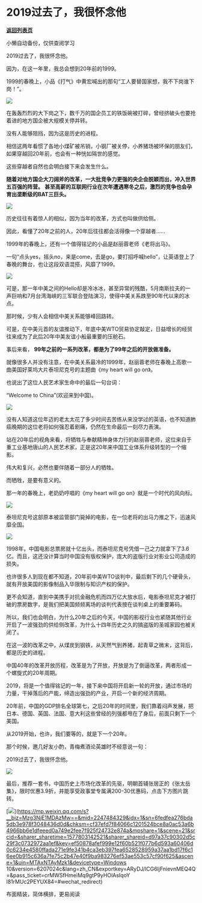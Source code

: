 # 2019过去了，我很怀念他

[**返回列表页**](/gzh/政事堂2019)

小懒自动备份，仅供查阅学习

2019过去了，我很怀念他。

  

因为，在这一年里，我总会想到20年前的1999。

  

1999的春晚上，小品《打气》中黄宏喊出的那句“工人要替国家想，我不下岗谁下岗！”。

  

![](https://mmbiz.qpic.cn/sz_mmbiz_png/ZuVfdzya5HicibVicQdWltvm6PL2Kcc554pFSIOtHGzib9poXgEBWtGM3g0JGftANTMcKlr7rQEn9UVo69F102QXXQ/640?wx_fmt=png)

  

在轰轰烈烈的大下岗之下，数千万的国企员工的铁饭碗被打碎，曾经挤破头也要抢着进的地方国企被大规模关停并转。

  

没有人能够阻挡，因为这是历史的进程。  

  

相信这两年看惯了各地小煤矿被吊销，小钢厂被关停，小养猪场被环保的朋友们，如果穿越回20年前，也会有一种恍如隔世的感觉。

  

这些穿越者自然也会明白接下来会发生什么。

  

 **随着对地方国企大刀阔斧的改革，一大批竞争力更强的央企会脱颖而出，冲入世界五百强的阵营。**
**甚至高薪的互联网行业在次年遭遇寒冬之后，激烈的竞争也会孕育出垄断级的BAT三巨头。**

  

![](https://mmbiz.qpic.cn/sz_mmbiz_jpg/ZuVfdzya5HicibVicQdWltvm6PL2Kcc554prXu0G9RpyPOPkbiaVs8nA4vd2ibpBcz1fcoGicSxdthezgkqicKjJOw2ow/640?wx_fmt=jpeg)

  

历史往往有着惊人的相似，因为当年的改革，方式也叫做供给侧。

  

因此，看懂了20年之前的人，20年后往往都会活得像一个穿越者......  

  

  

1999年的春晚上，还有一个值得铭记的小品是赵丽蓉老师《老将出马》。

  

一句“点头yes，摇头no，来是come，去是go，要打招呼喊hello”，让英语登上了春晚的舞台，也让这段双语混搭，风靡了1999。

  

![](https://mmbiz.qpic.cn/sz_mmbiz_gif/ZuVfdzya5HicibVicQdWltvm6PL2Kcc554ppy2fHXy7QEEqzPKYB6pP4XTxKXuaib2ylTOsDqtia75cttedjxpTCkAA/640?wx_fmt=gif)

  

可是，那一年中美之间的Hello却是冷冰冰，甚至异常的残酷，5月南斯拉夫的一声巨响和7月台湾海峡的三军联合登陆演习，使得中美关系跌至90年代以来的冰点。

  

那时候，少有人会相信中美关系能够峰回路转。

  

可是，在中美元首的友谊推动下，年底中美WTO贸易协定敲定，日益增长的经贸往来成为了此后20年中美友谊小船最重要的压舱石。

  

事后来看， **99年之前的一系列改革，都是为了99年之后的开放做准备。**

  

就像很多人并没有注意，在中美关系最冷的1999年，赵丽蓉老师在春晚上高歌一曲美国好莱坞大片泰坦尼克号的主题曲《my heart will go on》。

  

也说出了这位人民艺术家生命中的最后一句台词：

  

“Welcome to China”(欢迎来到中国)。

  

![](https://mmbiz.qpic.cn/sz_mmbiz/ZuVfdzya5HicibVicQdWltvm6PL2Kcc554ppZmQdEb66GVsuuWnD5PTicnysaupIQy9kibobkYKy7vOMjFnd3oibvQgg/640?wx_fmt=other)

  

没有人知道这位年迈的老太太花了多少时间去苦练从来没学过的英语，也不知道肺癌晚期的这位老将如何强忍着剧痛，仍然在生命最后一刻尽力表演。

  

站在20年后的视角来看，将牺牲与奉献精神身体力行的赵丽蓉老师，这位来自于重工业基地唐山的人民艺术家，正是这20年来中国工业体系升级转型的一个缩影。

  

伟大和复兴，必然也要伴随着一部分人的牺牲。  

  

而牺牲，是要有意义的。  

  

那一年的春晚上，老奶奶哼唱的《my heart will go on》就是一个时代的风向标。

  

![](https://mmbiz.qpic.cn/sz_mmbiz_jpg/ZuVfdzya5HicibVicQdWltvm6PL2Kcc554p0lEL7QuY0k3TZjHg9QWBXj9H9qABzwIgNCmH3KU7MWXQGutfuias2nQ/640?wx_fmt=jpeg)

  

泰坦尼克号这部原本被监管部门毙掉的电影，在一位老将的出马力推之下，迅速风靡全国。  

  

![](https://mmbiz.qpic.cn/sz_mmbiz_jpg/ZuVfdzya5HicibVicQdWltvm6PL2Kcc554pz9x1R5kDicW0Chr5DRhN3JicGuPxEPzNQtgUkRZUjk3vs5FtIsZp3wWA/640?wx_fmt=jpeg)

  

1998年，中国电影总票房就十亿出头，而泰坦尼克号凭借一己之力就拿下了3.6亿。而且，这还没计算当时中国没有版权保护，庞大的盗版行业对影业公司造成的损失。

  

也许很多人到现在都不知道，20年前中美WTO谈判中，最后剩下的几个硬骨头，就有开放美国的影像制品入华限制与知识产权的保护。

  

更不会知道，直到中美携手对抗金融危机而四万亿大放水后，电影泰坦尼克才被打破的票房数字，是我们把美国频频离场的谈判代表按在谈判桌上的重要筹码。

  

所以，我们也会明白，为什么20年之后的今天，中国的影视行业也紧随其他行业开启了一波强劲的供给侧改革，为什么十四年历史之久的搞盗版的圣城家园也被关闭了。  

  

在这一波的改革之中，从煤炭到钢铁，从天然气到养猪，起青草之微末，这背后，都是历史的进程。

  

中国40年的改革开放历程，改革是为了开放，开放是为了倒逼改革，两者形成一个螺旋式的20年周期。

  

2019，将是一个值得铭记的一年，接下来中国将开启新一轮的开放，通过市场的力量，干掉落后的产能，缔造出强劲的产业，开启一个新的经济周期。

  

20年前，中国的GDP排名全球第七，之后20年的时间里，我们靠着闷声发展，把日本、德国、英国、法国、意大利这些曾经的列强都甩在了身后，前面只剩下一个美国。

  

从2019开始，也许，我们要等的，就是下一个20年。

  

那个时候，邀几好友小酌，青梅煮酒论英雄时不经意说一句：

  

2019过去了，我很怀念他。

  

![](https://mmbiz.qpic.cn/mmbiz_jpg/rxhS23yu8cPp0iaKAfe0ZsWfgGcY72o9Nror8TicrtnlDsqzY7y4Kum4fM3X0FMEGlbvm9HvZUiaETSnLt4DHNLbQ/640?wx_fmt=jpeg)

  

最后，推荐一套书，中国历史上市场化改革的先驱，明朝首辅张居正的《张太岳集》，限时优惠3.9折，并能享受政事堂专属满200-30优惠码，点击下方图片跳转。

  

[![](https://mmbiz.qpic.cn/sz_mmbiz_png/ZuVfdzya5HicibVicQdWltvm6PL2Kcc554pD75dUwQd76Lbf2NrhrN7OKuvz6ATTa83QAMSKO3EhcMFyInhicwIWOw/640?wx_fmt=png)](https://mp.weixin.qq.com/s?__biz=Mzg3NjE1MDAzMw==&mid=2247484329&idx=1&sn=6fedfea276bda5db3e978f3048436d0d&chksm=cf37efd7f84066c1201524bce8a0ac53a6b4966bb6e1dfeeed0a749e2fee7f925f24732e874a&mpshare=1&scene=21&srcid=&sharer_sharetime=1577803142521&sharer_shareid=d97a37c90302d5c29f3c0732972aa1ef&key=ef50878afef999e12f60b521f077b6d593a60406d0c6234e4580ffada271e9fe341b4ca3eb397fea6528528959a37aa1bd17f6c16ee0b915c636a7fe75c2b47e40f9ba983276ef53ae553c57cf90f625&ascene=1&uin=MTAxNTAyMzk1&devicetype=Windows
10&version=6207024c&lang=zh_CN&exportkey=ARyDJ/lCG6ljFnievnMEQ4Q=&pass_ticket=crMWSfHmeiMq9gtP9yHOlAsIqoY
l81rMUc2PEYUX84=#wechat_redirect)

布面精装，简体横排，更易阅读

